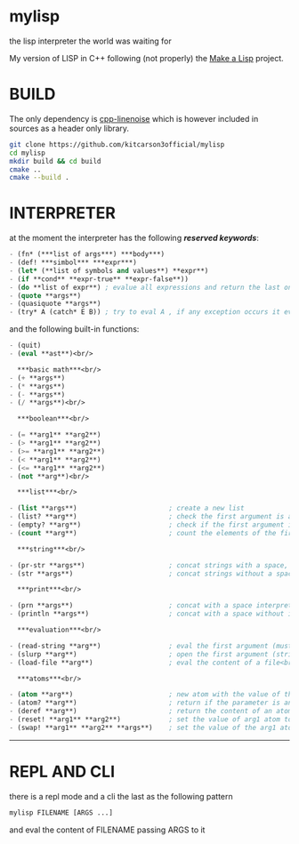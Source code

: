 # mylisp
the lisp interpreter the world was waiting for

My version of LISP in C++ following (not properly) the [Make a Lisp](https://github.com/kanaka/mal) project.

# BUILD
The only dependency is [cpp-linenoise](https://github.com/yhirose/cpp-linenoise) which is however included in
sources as a header only library.

``` bash
git clone https://github.com/kitcarson3official/mylisp
cd mylisp
mkdir build && cd build
cmake ..
cmake --build .
```

# INTERPRETER
at the moment the interpreter has the following ***reserved keywords***:
``` lisp
- (fn* (***list of args***) ***body***)
- (def! ***simbol*** ***expr***)
- (let* (**list of symbols and values**) **expr**)
- (if **cond** **expr-true** **expr-false**))
- (do **list of expr**) ; evalue all expressions and return the last one
- (quote **args**)
- (quasiquote **args**)
- (try* A (catch* E B)) ; try to eval A , if any exception occurs it eval B with exception value bind to E symbol
```
and the following built-in functions: 
<br>
``` lisp
- (quit)
- (eval **ast**)<br/>

  ***basic math***<br/>
- (+ **args**)
- (* **args**)
- (- **args**)
- (/ **args**)<br/>

  ***boolean***<br/>

- (= **arg1** **arg2**)
- (> **arg1** **arg2**)
- (>= **arg1** **arg2**)
- (< **arg1** **arg2**)
- (<= **arg1** **arg2**)
- (not **arg**)<br/>

  ***list***<br/>

- (list **args**)                       ; create a new list
- (list? **arg**)                       ; check the first argument is a list
- (empty? **arg**)                      ; check if the first argument is an empty list
- (count **arg**)                       ; count the elements of the first argument if it's a list<br/>

  ***string***<br/>

- (pr-str **args**)                     ; concat strings with a space, interpret special characters and returs it
- (str **args**)                        ; concat strings without a space, does not interpret special characters and returns it<br/>

  ***print***<br/>

- (prn **args**)                        ; concat with a space interpreting special characters and print to screen and returns nil
- (println **args**)                    ; concat with a space without interpreting special characters and print to screen and returns nil<br/>

  ***evaluation***<br/>

- (read-string **arg**)                 ; eval the first argument (must be a string) and returns it
- (slurp **arg**)                       ; open the first argument (string) as a filename and returns the content as a string
- (load-file **arg**)                   ; eval the content of a file<br/>

  ***atoms***<br/>

- (atom **arg**)                        ; new atom with the value of the paramater
- (atom? **arg**)                       ; return if the parameter is an atom
- (deref **arg**)                       ; return the content of an atom
- (reset! **arg1** **arg2**)            ; set the value of arg1 atom to arg2
- (swap! **arg1** **arg2** **args**)    ; set the value of the arg1 atom to the result of function arg2 called with parameters (arg1 args)
```

---

# REPL AND CLI

there is a repl mode and a cli
the last as the following pattern
``` bash
mylisp FILENAME [ARGS ...]
```
and eval the content of FILENAME passing ARGS to it
